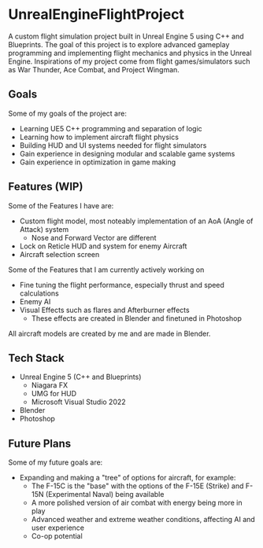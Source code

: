 # UnrealEngineFlightProject

A custom flight simulation project built in Unreal Engine 5 using C++ and Blueprints.
The goal of this project is to explore advanced gameplay programming and implementing flight mechanics and physics in the Unreal Engine.
Inspirations of my project come from flight games/simulators such as War Thunder, Ace Combat, and Project Wingman.

## Goals
Some of my goals of the project are:
- Learning UE5 C++ programming and separation of logic
- Learning how to implement aircraft flight physics
- Building HUD and UI systems needed for flight simulators
- Gain experience in designing modular and scalable game systems
- Gain experience in optimization in game making

## Features (WIP)
Some of the Features I have are:
- Custom flight model, most noteably implementation of an AoA (Angle of Attack) system
  - Nose and Forward Vector are different
- Lock on Reticle HUD and system for enemy Aircraft
- Aircraft selection screen

Some of the Features that I am currently actively working on
- Fine tuning the flight performance, especially thrust and speed calculations
- Enemy AI
- Visual Effects such as flares and Afterburner effects
  - These effects are created in Blender and finetuned in Photoshop

All aircraft models are created by me and are made in Blender.

## Tech Stack
- Unreal Engine 5 (C++ and Blueprints)
  - Niagara FX
  - UMG for HUD
  - Microsoft Visual Studio 2022
- Blender
- Photoshop

## Future Plans
Some of my future goals are:
- Expanding and making a "tree" of options for aircraft, for example:
  - The F-15C is the "base" with the options of the F-15E (Strike) and F-15N (Experimental Naval) being available
  - A more polished version of air combat with energy being more in play
  - Advanced weather and extreme weather conditions, affecting AI and user experience
  - Co-op potential
